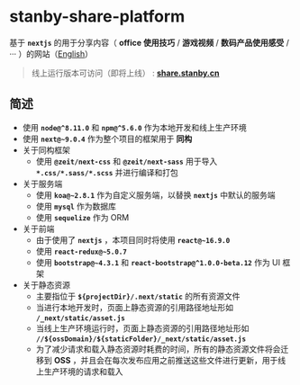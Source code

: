 # stanby-share-platform
基于 **`nextjs`** 的用于分享内容（ **office 使用技巧** / **游戏视频** / **数码产品使用感受** / ··· ）的网站（[English](https://github.com/MonkingStand/nextjs-stanby-share-platform)）

> 线上运行版本可访问（即将上线） : **[share.stanby.cn](http://share.stanby.cn)**

## 简述
*   使用 **`node@^8.11.0`** 和 **`npm@^5.6.0`** 作为本地开发和线上生产环境
*   使用 **`next@~9.0.4`** 作为整个项目的框架用于 **同构**
*   关于同构框架
    *   使用 **`@zeit/next-css`** 和 **`@zeit/next-sass`** 用于导入 **`*.css/*.sass/*.scss`** 并进行编译和打包
*   关于服务端
    *   使用 **`koa@~2.8.1`** 作为自定义服务端，以替换 **`nextjs`** 中默认的服务端
    *   使用 **`mysql`** 作为数据库
    *   使用 **`sequelize`** 作为 ORM
*   关于前端
    *   由于使用了 **`nextjs`** ，本项目同时将使用 **`react@~16.9.0`**
    *   使用 **`react-redux@~5.0.7`**
    *   使用 **`bootstrap@~4.3.1`** 和 **`react-bootstrap@^1.0.0-beta.12`** 作为 UI 框架
*   关于静态资源
    *   主要指位于 **`${projectDir}/.next/static`** 的所有资源文件
    *   当进行本地开发时，页面上静态资源的引用路径地址形如 **`/_next/static/asset.js`**
    *   当线上生产环境运行时，页面上静态资源的引用路径地址形如 **`//${ossDomain}/${staticFolder}/_next/static/asset.js`**
    *   为了减少请求和载入静态资源时耗费的时间，所有的静态资源文件将会迁移到 **OSS** ，并且会在每次发布应用之前推送这些文件进行更新，用于线上生产环境的请求和载入
